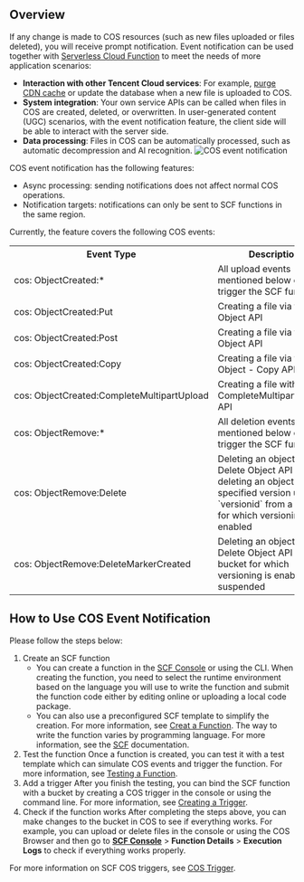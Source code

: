 ## Overview

If any change is made to COS resources (such as new files uploaded or files deleted), you will receive prompt notification. Event notification can be used together with [Serverless Cloud Function](https://intl.cloud.tencent.com/product/scf) to meet the needs of more application scenarios:

- **Interaction with other Tencent Cloud services**: For example, [purge CDN cache](https://intl.cloud.tencent.com/document/product/436/30611) or update the database when a new file is uploaded to COS.
- **System integration**: Your own service APIs can be called when files in COS are created, deleted, or overwritten. In user-generated content (UGC) scenarios, with the event notification feature, the client side will be able to interact with the server side.
- **Data processing**: Files in COS can be automatically processed, such as automatic decompression and AI recognition.
  ![COS event notification](https://main.qcloudimg.com/raw/4c6a24712462cd5a263f202d21ac18f5.png)

COS event notification has the following features:

- Async processing: sending notifications does not affect normal COS operations.
- Notification targets: notifications can only be sent to SCF functions in the same region.

Currently, the feature covers the following COS events:

<table>
   <tr>
      <th>Event Type</th>
      <th>Description</th>
   </tr>
   <tr>
      <td>cos: ObjectCreated:*</td>
      <td>All upload events mentioned below can trigger the SCF function</td>
   </tr>
   <tr>
      <td>cos: ObjectCreated:Put</td>
      <td>Creating a file via the Put Object API</td>
   </tr>
   <tr>
      <td>cos: ObjectCreated:Post</td>
      <td>Creating a file via the Post Object API</td>
   </tr>
   <tr>
      <td>cos: ObjectCreated:Copy</td>
      <td>Creating a file via the Put Object - Copy API</td>
   </tr>
   <tr>
      <td nowrap="nowrap">cos: ObjectCreated:CompleteMultipartUpload</td>
      <td>Creating a file with the CompleteMultipartUploadt API</td>
   </tr>
   <tr>
      <td>cos: ObjectRemove:*</td>
      <td>All deletion events mentioned below can trigger the SCF function</td>
   </tr>
   <tr>
      <td>cos: ObjectRemove:Delete</td>
      <td>Deleting an object via the Delete Object API or deleting an object with a specified version using `versionid` from a bucket for which versioning is not enabled</td>
   </tr>
   <tr>
      <td nowrap="nowrap">cos: ObjectRemove:DeleteMarkerCreated</td>
      <td>Deleting an object via the Delete Object API from a bucket for which versioning is enabled or suspended</td>
   </tr>
</table>

## How to Use COS Event Notification

Please follow the steps below:

1. Create an SCF function
   - You can create a function in the [SCF Console](https://console.cloud.tencent.com/scf?rid=1) or using the CLI. When creating the function, you need to select the runtime environment based on the language you will use to write the function and submit the function code either by editing online or uploading a local code package.
   - You can also use a preconfigured SCF template to simplify the creation. For more information, see [Creat a Function](https://intl.cloud.tencent.com/document/product/583/19806). The way to write the function varies by programming language. For more information, see the [SCF](https://intl.cloud.tencent.com/document/product/583/31458) documentation.
2. Test the function
   Once a function is created, you can test it with a test template which can simulate COS events and trigger the function. For more information, see [Testing a Function](https://intl.cloud.tencent.com/document/product/583/14572).
3. Add a trigger
   After you finish the testing, you can bind the SCF function with a bucket by creating a COS trigger in the console or using the command line. For more information, see [Creating a Trigger](https://intl.cloud.tencent.com/document/product/583/31441).
4. Check if the function works
   After completing the steps above, you can make changes to the bucket in COS to see if everything works. For example, you can upload or delete files in the console or using the COS Browser and then go to **[SCF Console](https://console.cloud.tencent.com/scf?rid=1)** > **Function Details** > **Execution Logs** to check if everything works properly.

For more information on SCF COS triggers, see [COS Trigger](https://intl.cloud.tencent.com/document/product/583/9707).

